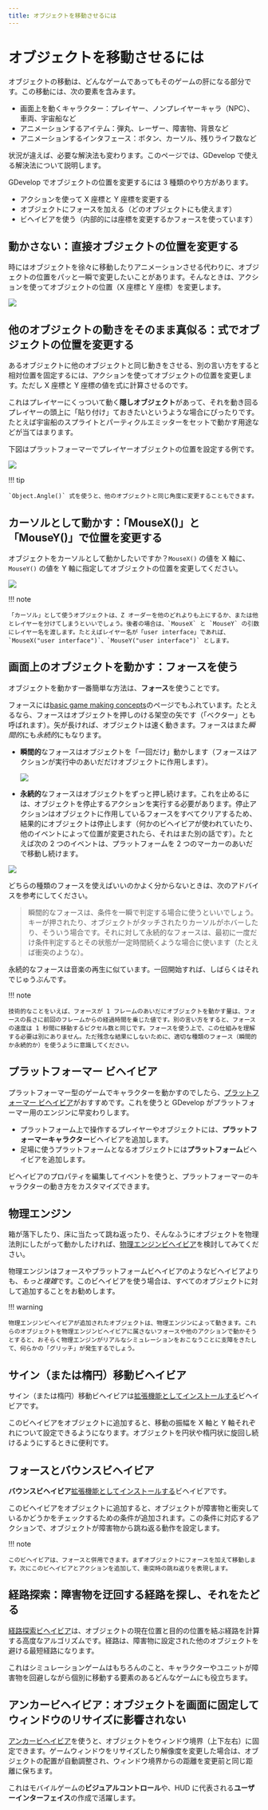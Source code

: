 ```yaml
---
title: オブジェクトを移動させるには
---
```

# オブジェクトを移動させるには

オブジェクトの移動は、どんなゲームであってもそのゲームの肝になる部分です。この移動には、次の要素を含みます。

* 画面上を動くキャラクター：プレイヤー、ノンプレイヤーキャラ（NPC）、車両、宇宙船など
* アニメーションするアイテム：弾丸、レーザー、障害物、背景など
* アニメーションするインタフェース：ボタン、カーソル、残りライフ数など

状況が違えば、必要な解決法も変わります。このページでは、GDevelop で使える解決法について説明します。

GDevelop でオブジェクトの位置を変更するには 3 種類のやり方があります。

* アクションを使って X 座標と Y 座標を変更する
* オブジェクトにフォースを加える（どのオブジェクトにも使えます）
* ビヘイビアを使う（内部的には座標を変更するかフォースを使っています）

## 動かさない：直接オブジェクトの位置を変更する

時にはオブジェクトを徐々に移動したりアニメーションさせる代わりに、オブジェクトの位置をパッと一瞬で変更したいことがあります。そんなときは、アクションを使ってオブジェクトの位置（X 座標と Y 座標）を変更します。

![](/gdevelop5/tutorials/set-object-position.png)

## 他のオブジェクトの動きをそのまま真似る：式でオブジェクトの位置を変更する

あるオブジェクトに他のオブジェクトと同じ動きをさせる、別の言い方をすると相対位置を固定するには、アクションを使ってオブジェクトの位置を変更します。ただし X 座標と Y 座標の値を式に計算させるのです。

これはプレイヤーにくっついて動く**隠しオブジェクト**があって、それを動き回るプレイヤーの頭上に「貼り付け」ておきたいというような場合にぴったりです。たとえば宇宙船のスプライトとパーティクルエミッターをセットで動かす用途などが当てはまります。

下図はプラットフォーマーでプレイヤーオブジェクトの位置を設定する例です。

![](/gdevelop5/tutorials/follow-object-set-position.png)

!!! tip

    `Object.Angle()` 式を使うと、他のオブジェクトと同じ角度に変更することもできます。

## カーソルとして動かす：「MouseX()」と「MouseY()」で位置を変更する

オブジェクトをカーソルとして動かしたいですか？`MouseX()` の値を X 軸に、`MouseY()` の値を Y 軸に指定してオブジェクトの位置を変更してください。

![](/gdevelop5/tutorials/cursor-set-position.png)

!!! note

    「カーソル」として使うオブジェクトは、Z オーダーを他のどれよりも上にするか、または他とレイヤーを分けてしまうといいでしょう。後者の場合は、`MouseX` と `MouseY` の引数にレイヤー名を渡します。たとえばレイヤー名が「user interface」であれば、`MouseX("user interface")`、`MouseY("user interface")` とします。

## 画面上のオブジェクトを動かす：フォースを使う

オブジェクトを動かす一番簡単な方法は、**フォース**を使うことです。

フォースには[basic game making concepts](/ja/gdevelop5/tutorials/basic-game-making-concepts)のページでもふれています。たとえるなら、フォースはオブジェクトを押しのける架空の矢です（「ベクター」とも呼ばれます）。矢が長ければ、オブジェクトは速く動きます。フォースはまた*瞬間的*にも*永続的*にもなります。

* **瞬間的**なフォースはオブジェクトを「一回だけ」動かします（フォースはアクションが実行中のあいだだけオブジェクトに作用します）。 

  ![](/gdevelop5/tutorials/instant-force-example.png)

* **永続的**なフォースはオブジェクトをずっと押し続けます。これを止めるには、オブジェクトを停止するアクションを実行する必要があります。停止アクションはオブジェクトに作用しているフォースをすべてクリアするため、結果的にオブジェクトは停止します（何かのビヘイビアが使われていたり、他のイベントによって位置が変更されたら、それはまた別の話です）。たとえば次の 2 つのイベントは、プラットフォームを 2 つのマーカーのあいだで移動し続けます。

![](/gdevelop5/tutorials/animate-platform-permanent-forces.png)

どちらの種類のフォースを使えばいいのかよく分からないときは、次のアドバイスを参考にしてください。 

> 瞬間的なフォースは、条件を一瞬で判定する場合に使うといいでしょう。キーが押されたり、オブジェクトがタッチされたりカーソルがホバーしたり、そういう場合です。それに対して永続的なフォースは、最初に一度だけ条件判定するとその状態が一定時間続くような場合に使います（たとえば衝突のような）。

永続的なフォースは音楽の再生に似ています。一回開始すれば、しばらくはそれでじゅうぶんです。

!!! note

    技術的なことをいえば、フォースが 1 フレームのあいだにオブジェクトを動かす量は、フォースの長さに前回のフレームからの経過時間を乗じた値です。別の言い方をすると、フォースの速度は 1 秒間に移動するピクセル数と同じです。フォースを使う上で、この仕組みを理解する必要は別にありません。ただ残念な結果にしないために、適切な種類のフォース（瞬間的か永続的か）を使うように意識してください。

## プラットフォーマー ビヘイビア

プラットフォーマー型のゲームでキャラクターを動かすのでしたら、[プラットフォーマー ビヘイビア](/ja/gdevelop5/behaviors/platformer)がおすすめです。これを使うと GDevelop がプラットフォーマー用のエンジンに早変わりします。 

* プラットフォーム上で操作するプレイヤーやオブジェクトには、**プラットフォーマーキャラクター**ビヘイビアを追加します。
* 足場に使うプラットフォームとなるオブジェクトには**プラットフォーム**ビヘイビアを追加します。

ビヘイビアのプロパティを編集してイベントを使うと、プラットフォーマーのキャラクターの動き方をカスタマイズできます。

## 物理エンジン

箱が落下したり、床に当たって跳ね返ったり、そんなふうにオブジェクトを物理法則にしたがって動かしたければ、[物理エンジンビヘイビア](/ja/gdevelop5/behaviors/physics2)を検討してみてください。

物理エンジンはフォースやプラットフォームビヘイビアのようなビヘイビアよりも、*もっと複雑*です。このビヘイビアを使う場合は、すべてのオブジェクトに対して追加することをお勧めします。

!!! warning

    物理エンジンビヘイビアが追加されたオブジェクトは、物理エンジンによって動きます。これらのオブジェクトを物理エンジンビヘイビアに属さないフォースや他のアクションで動かそうとすると、おそらく物理エンジンがリアルなシミュレーションをおこなうことに支障をきたして、何らかの「グリッチ」が発生するでしょう。

## サイン（または楕円）移動ビヘイビア

サイン（または楕円）移動ビヘイビアは[拡張機能としてインストールする](/ja/gdevelop5/extensions/search)ビヘイビアです。

このビヘイビアをオブジェクトに追加すると、移動の振幅を X 軸と Y 軸それぞれについて設定できるようになります。オブジェクトを円状や楕円状に旋回し続けるようにするときに便利です。

## フォースとバウンスビヘイビア

**バウンスビヘイビア**[拡張機能としてインストールする](/ja/gdevelop5/extensions/search)ビヘイビアです。

このビヘイビアをオブジェクトに追加すると、オブジェクトが障害物と衝突しているかどうかをチェックするための条件が追加されます。この条件に対応するアクションで、オブジェクトが障害物から跳ね返る動作を設定します。

!!! note

    このビヘイビアは、フォースと併用できます。まずオブジェクトにフォースを加えて移動します。次にこのビヘイビアとアクションを追加して、衝突時の跳ね返りを表現します。

## 経路探索：障害物を迂回する経路を探し、それをたどる

[経路探索ビヘイビア](/ja/gdevelop5/behaviors/pathfinding)は、オブジェクトの現在位置と目的の位置を結ぶ経路を計算する高度なアルゴリズムです。経路は、障害物に設定された他のオブジェクトを避ける最短経路になります。

これはシミュレーションゲームはもちろんのこと、キャラクターやユニットが障害物を回避しながら個別に移動する要素のあるどんなゲームにも役立ちます。

## アンカービヘイビア：オブジェクトを画面に固定してウィンドウのリサイズに影響されない

[アンカービヘイビア](/ja/gdevelop5/behaviors/anchor)を使うと、オブジェクトをウィンドウ境界（上下左右）に固定できます。ゲームウィンドウをリサイズしたり解像度を変更した場合は、オブジェクトの配置が自動調整され、ウィンドウ境界からの距離を変更前と同じ距離に保ちます。

これはモバイルゲームの**ビジュアルコントロール**や、HUD に代表される**ユーザーインターフェイス**の作成で活躍します。